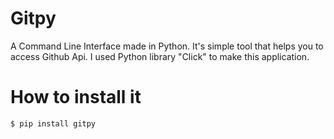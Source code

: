 # Gitpy
A Command Line Interface made in Python. It's simple tool that helps you to access Github Api.
I used Python library "Click" to make this application.


# How to install it
```bash
$ pip install gitpy
```
